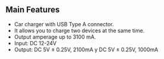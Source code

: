 ## Main Features

-	Car charger with USB Type A connector.
-	It allows you to charge two devices at the same time.
-	Output amperage up to 3100 mA.
- Input:  DC 12-24V
-	Output:  DC 5V ± 0.25V, 2100mA y DC 5V ± 0.25V, 1000mA
